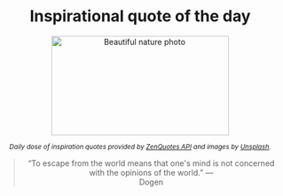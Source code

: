 
<div align="center">

# Inspirational quote of the day

<img src="./data/photo.jpeg" alt="Beautiful nature photo" width="320" height="180">

<sub><i>Daily dose of inspiration quotes provided by [ZenQuotes API](https://zenquotes.io/) and images by [Unsplash](https://unsplash.com/).</i></sub>


<blockquote>&ldquo;To escape from the world means that one's mind is not concerned with the opinions of the world.&rdquo; &mdash; <footer>Dogen</footer></blockquote>

</div>

